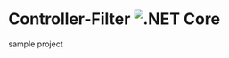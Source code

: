 # Controller-Filter ![.NET Core](https://github.com/Nementis/Controller-Filter/workflows/.NET%20Core/badge.svg?branch=master)
sample project
